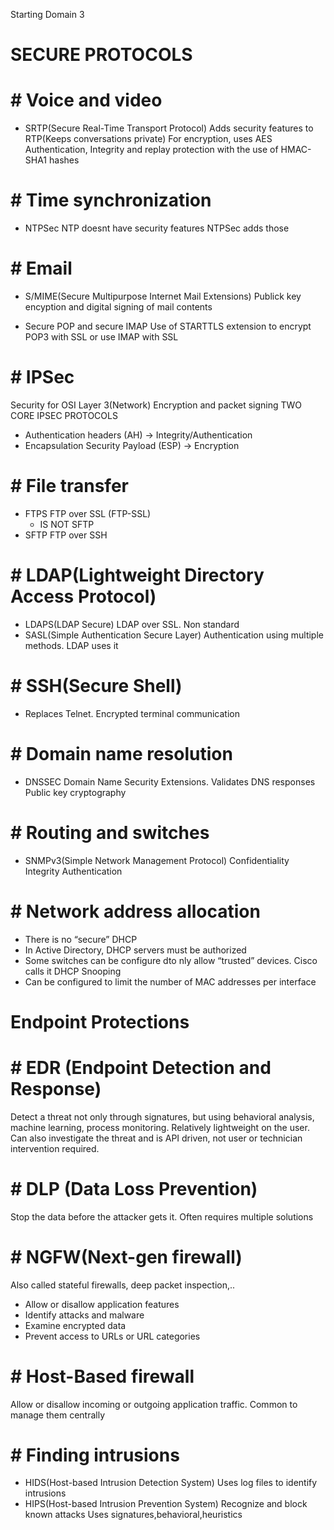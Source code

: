 Starting Domain 3

# SECURE PROTOCOLS
# # Voice and video

 - SRTP(Secure Real-Time Transport Protocol)
	 Adds security features to RTP(Keeps conversations private)
	 For encryption, uses AES
	 Authentication, Integrity and replay protection with the use of HMAC-SHA1 hashes
# # Time synchronization
- NTPSec
	NTP doesnt have security features
	 NTPSec adds those

# # Email
- S/MIME(Secure Multipurpose Internet Mail Extensions)
	Publick key encyption and digital signing of mail contents

- Secure POP and secure IMAP
	Use of STARTTLS extension to encrypt POP3 with SSL or use IMAP with SSL

# # IPSec
Security for OSI Layer 3(Network)
Encryption and packet signing
TWO CORE IPSEC PROTOCOLS
- Authentication headers (AH) → Integrity/Authentication
- Encapsulation Security Payload (ESP) → Encryption
# # File transfer
- FTPS
	FTP over SSL (FTP-SSL)
	- IS NOT SFTP
- SFTP
	FTP over  SSH
# # LDAP(Lightweight Directory Access Protocol)
- LDAPS(LDAP Secure)
	LDAP over SSL. Non standard
- SASL(Simple Authentication Secure Layer)
	Authentication using multiple methods. LDAP uses it
# # SSH(Secure Shell)
- Replaces Telnet. Encrypted terminal communication
# # Domain name resolution
- DNSSEC
	Domain Name Security Extensions. Validates DNS responses
	Public key cryptography
# # Routing and switches
- SNMPv3(Simple Network Management Protocol)
	Confidentiality
	Integrity
	Authentication
# # Network address allocation
- There is no “secure” DHCP
- In Active Directory, DHCP servers must be authorized
- Some switches can be configure dto nly allow “trusted” devices. Cisco calls it DHCP Snooping
- Can be configured to limit  the number of MAC addresses per interface

# Endpoint Protections

# # EDR (Endpoint Detection and Response)
Detect a threat not only through signatures, but using behavioral analysis, machine learning, process monitoring. Relatively lightweight on the user. Can also investigate the threat and is API driven, not user or technician intervention required.

# # DLP (Data Loss Prevention)
Stop the data before the attacker gets it. Often requires multiple solutions

# # NGFW(Next-gen firewall)
Also called stateful firewalls, deep packet inspection,..
- Allow or disallow application features
- Identify attacks and malware
- Examine encrypted data
- Prevent access to URLs or URL categories
# # Host-Based firewall
Allow or disallow incoming or outgoing application traffic. Common to manage them centrally

# # Finding intrusions
- HIDS(Host-based Intrusion Detection System)
	Uses log files to identify intrusions
- HIPS(Host-based Intrusion Prevention System)
	Recognize and block known attacks
	Uses signatures,behavioral,heuristics 